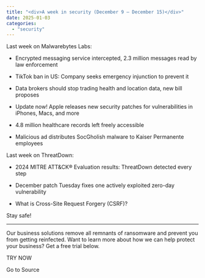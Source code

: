 ```yaml
---
title: "<div>A week in security (December 9 – December 15)</div>"
date: 2025-01-03
categories: 
  - "security"
---
```


Last week on Malwarebytes Labs:

- Encrypted messaging service intercepted, 2.3 million messages read by law enforcement

- TikTok ban in US: Company seeks emergency injunction to prevent it

- Data brokers should stop trading health and location data, new bill proposes

- Update now! Apple releases new security patches for vulnerabilities in iPhones, Macs, and more

- 4.8 million healthcare records left freely accessible

- Malicious ad distributes SocGholish malware to Kaiser Permanente employees

Last week on ThreatDown:

- 2024 MITRE ATT&CK® Evaluation results: ThreatDown detected every step

- December patch Tuesday fixes one actively exploited zero-day vulnerability

- What is Cross-Site Request Forgery (CSRF)?

Stay safe!

* * *

Our business solutions remove all remnants of ransomware and prevent you from getting reinfected. Want to learn more about how we can help protect your business? Get a free trial below.

TRY NOW

Go to Source
